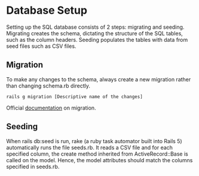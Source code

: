 # Database Setup

Setting up the SQL database consists of 2 steps: migrating and seeding. Migrating creates the schema, dictating the structure of the SQL tables, such as the column headers. Seeding populates the tables with data from seed files such as CSV files.

## Migration
To make any changes to the schema, always create a new migration rather than changing schema.rb directly. 

    rails g migration [Descriptive name of the changes] 

Official [documentation](https://guides.rubyonrails.org/active_record_migrations.html) on migration.
## Seeding
When rails db:seed is run, rake (a ruby task automator built into Rails 5) automatically runs the file seeds.rb. It reads a CSV file and for each specified column, the create method inherited from ActiveRecord::Base is called on the model. Hence, the model attributes should match the columns specified in seeds.rb.

